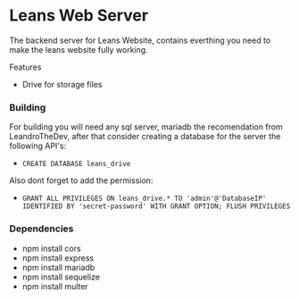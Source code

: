# Leans Web Server
The backend server for Leans Website, contains everthing you need to make the leans website fully working.

Features
- Drive for storage files

### Building
For building you will need any sql server, mariadb the recomendation from LeandroTheDev, after that consider creating a database for the server the following API's: 
- ``CREATE DATABASE leans_drive``

Also dont forget to add the permission:
- ``GRANT ALL PRIVILEGES ON leans_drive.* TO 'admin'@'DatabaseIP' IDENTIFIED BY 'secret-password' WITH GRANT OPTION; FLUSH PRIVILEGES``

### Dependencies
- npm install cors
- npm install express
- npm install mariadb
- npm install sequelize
- npm install multer